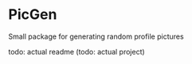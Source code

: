 # PicGen
Small package for generating random profile pictures

todo: actual readme (todo: actual project)

